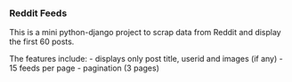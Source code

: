 ### Reddit Feeds

This is a mini python-django project to scrap data from Reddit and display the first 60 posts.

The features include:
	- displays only post title, userid and images (if any)
	- 15 feeds per page
	- pagination (3 pages)